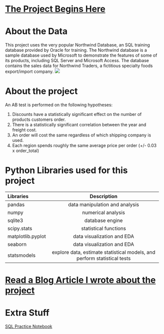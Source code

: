 
# [The Project Begins Here](project_notebook.ipynb)
# About the Data
This project uses the very popular Northwind Database, an SQL training database provided by Oracle for training.  The 
Northwind database is a sample database used by Microsoft to demonstrate the features of some of its products, including
SQL Server and Microsoft Access. The database contains the sales data for Northwind Traders, a fictitious specialty 
foods export/import company.
<img src='Northwind_ERD.png'>

# About the project
An AB test is performed on the following hypotheses:
1) Discounts have a statistically significant effect on the number of products customers order.
2) There is a statistically significant correlation between the year and freight cost.
3) An order will cost the same regardless of which shipping company is used.
4) Each region spends roughly the same average price per order (+/- 0.03 x order_total)

# Python Libraries used for this project
| Libraries         | Description                                                             |
| :---              |    :----:                                                               |
| pandas            | data manipulation and analysis                                          |
| numpy             | numerical analysis                                                      |
| sqlite3           | database engine                                                         |
| scipy.stats       | statistical functions                                                   |
| matplotlib.pyplot | data visualization and EDA                                              |
| seaborn           | data visualization and EDA                                              |
| statsmodels       | explore data, estimate statistical models, and perform statistical tests|

# [Read a Blog Article I wrote about the project](https://medium.com/@trvlingteacher/hypothesis-testing-9d1fdf28e232)

# Extra Stuff

[SQL Practice Notebook](additional_notebooks/SQLightPractice.ipynb)

